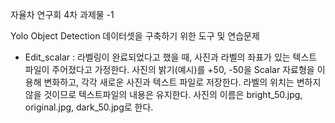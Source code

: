 
자율차 연구회 4차 과제물 -1

Yolo Object Detection 데이터셋을 구축하기 위한 도구 및 연습문제

- Edit_scalar : 라벨링이 완료되었다고 했을 때, 사진과 라벨의 좌표가 있는 텍스트 파일이 주어졌다고 가정한다. 
  사진의 밝기(예시)를 +50, -50을 Scalar 자료형을 이용해 변화하고, 각각 새로운 사진과 텍스트 파일로 저장한다. 라벨의 위치는 변하지 않을 것이므로 텍스트파일의 내용은 유지한다. 
  사진의 이름은 bright_50.jpg, original.jpg, dark_50.jpg로 한다. 
